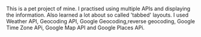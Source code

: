 This is a pet project of mine. I practised using multiple APIs and displaying the information. Also learned a lot about so called 'tabbed' layouts.
I used Weather API, Geocoding API, Google Geocoding,reverse geocoding, Google Time Zone APi, Google Map API and Google Places APi.
